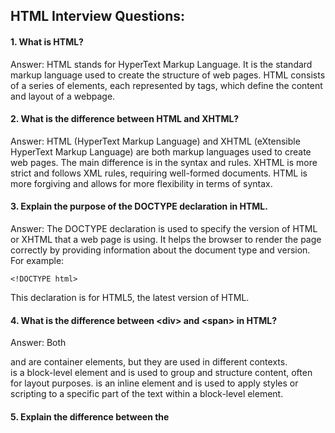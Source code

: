 ## HTML Interview Questions:
#### 1. What is HTML?
Answer: HTML stands for HyperText Markup Language. It is the standard markup language used to create the structure of web pages. HTML consists of a series of elements, each represented by tags, which define the content and layout of a webpage.

#### 2. What is the difference between HTML and XHTML?
Answer: HTML (HyperText Markup Language) and XHTML (eXtensible HyperText Markup Language) are both markup languages used to create web pages. The main difference is in the syntax and rules. XHTML is more strict and follows XML rules, requiring well-formed documents. HTML is more forgiving and allows for more flexibility in terms of syntax.

#### 3. Explain the purpose of the DOCTYPE declaration in HTML.
Answer: The DOCTYPE declaration is used to specify the version of HTML or XHTML that a web page is using. It helps the browser to render the page correctly by providing information about the document type and version. For example:
```
<!DOCTYPE html>
```
This declaration is for HTML5, the latest version of HTML.

#### 4. What is the difference between \<div\> and \<span\> in HTML?
Answer: Both <div> and <span> are container elements, but they are used in different contexts. <div> is a block-level element and is used to group and structure content, often for layout purposes. <span> is an inline element and is used to apply styles or scripting to a specific part of the text within a block-level element.

#### 5. Explain the difference between the <script> tag placement - in the <head> vs. at the end of the <body> in HTML.
Answer: Placing the <script> tag in the <head> section means that the script will be loaded and executed before the HTML content is rendered. This is beneficial for scripts that need to run early in the page load process.

On the other hand, placing the <script> tag at the end of the <body> allows the HTML content to load first, and then the script is loaded and executed. This is useful for scripts that don't need to interfere with the initial page rendering and can run after the main content has loaded.